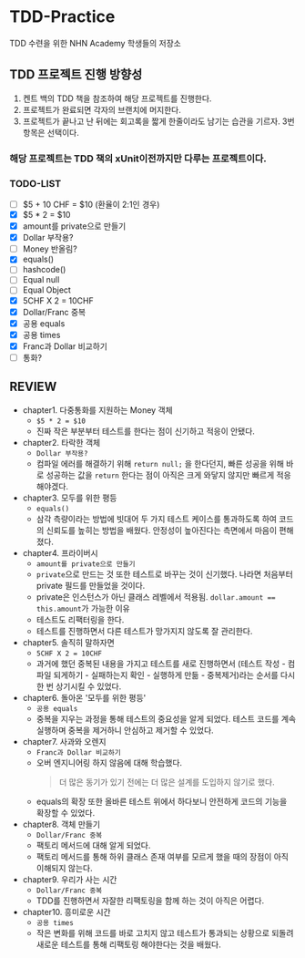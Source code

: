 # TDD-Practice
TDD 수련을 위한 NHN Academy 학생들의 저장소

## TDD 프로젝트 진행 방향성
1. 켄트 백의 TDD 책을 참조하여 해당 프로젝트를 진행한다.
2. 프로젝트가 완료되면 각자의 브랜치에 머지한다.
3. 프로젝트가 끝나고 난 뒤에는 회고록을 짧게 한줄이라도 남기는 습관을 기르자. 3번 항목은 선택이다.

### 해당 프로젝트는 TDD 책의 xUnit이전까지만 다루는 프로젝트이다.

### TODO-LIST
* [ ] $5 + 10 CHF = $10 (환율이 2:1인 경우)
* [X] $5 * 2 = $10
* [X] amount를 private으로 만들기
* [X] Dollar 부작용?
* [ ] Money 반올림?
* [X] equals()
* [ ] hashcode()
* [ ] Equal null
* [ ] Equal Object
* [X] 5CHF X 2 = 10CHF
* [X] Dollar/Franc 중복
* [X] 공용 equals
* [X] 공용 times
* [X] Franc과 Dollar 비교하기
* [ ] 통화?

## REVIEW
* chapter1. 다중통화를 지원하는 Money 객체
  * `$5 * 2 = $10`
  * 진짜 작은 부분부터 테스트를 한다는 점이 신기하고 적응이 안됐다.
* chapter2. 타락한 객체
  * `Dollar 부작용?`
  * 컴파일 에러를 해결하기 위해 `return null;` 을 한다던지, 빠른 성공을 위해 바로 성공하는 값을 `return` 한다는 점이 아직은 크게 와닿지 않지만 빠르게 적응해야겠다.
* chapter3. 모두를 위한 평등
  * `equals()`
  * 삼각 측량이라는 방법에 빗대어 두 가지 테스트 케이스를 통과하도록 하여 코드의 신뢰도를 높히는 방법을 배웠다. 안정성이 높아진다는 측면에서 마음이 편해졌다.
* chapter4. 프라이버시
  * `amount를 private으로 만들기`
  * `private`으로 만드는 것 또한 테스트로 바꾸는 것이 신기했다. 나라면 처음부터 private 필드를 만들었을 것이다.
  * private은 인스턴스가 아닌 클래스 레벨에서 적용됨. `dollar.amount == this.amount`가 가능한 이유
  * 테스트도 리팩터링을 한다.
  * 테스트를 진행하면서 다른 테스트가 망가지지 않도록 잘 관리한다.
* chapter5. 솔직히 말하자면
  * `5CHF X 2 = 10CHF` 
  * 과거에 했던 중복된 내용을 가지고 테스트를 새로 진행하면서 (테스트 작성 - 컴파일 되게하기 - 실패하는지 확인 - 실행하게 만듦 - 중복제거)라는 순서를 다시 한 번 상기시킬 수 있었다.
* chapter6. 돌아온 '모두를 위한 평등'
  * `공용 equals`
  * 중복을 지우는 과정을 통해 테스트의 중요성을 알게 되었다. 테스트 코드를 계속 실행하며 중복을 제거하니 안심하고 제거할 수 있었다.
* chapter7. 사과와 오렌지
  * `Franc과 Dollar 비교하기`
  * 오버 엔지니어링 하지 않음에 대해 학습했다.
    > 더 많은 동기가 있기 전에는 더 많은 설계를 도입하지 않기로 했다.
  * equals의 확장 또한 올바른 테스트 위에서 하다보니 안전하게 코드의 기능을 확장할 수 있었다.
* chapter8. 객체 만들기
  * `Dollar/Franc 중복`
  * 팩토리 메서드에 대해 알게 되었다.
  * 팩토리 메서드를 통해 하위 클래스 존재 여부를 모르게 했을 때의 장점이 아직 이해되지 않는다.
* chapter9. 우리가 사는 시간
  * `Dollar/Franc 중복`
  * TDD를 진행하면서 자잘한 리팩토링을 함께 하는 것이 아직은 어렵다.
* chapter10. 흥미로운 시간
  * `공용 times`
  * 작은 변화를 위해 코드를 바로 고치지 않고 테스트가 통과되는 상황으로 되돌려 새로운 테스트를 통해 리팩토링 해야한다는 것을 배웠다.